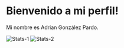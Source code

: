 # Bienvenido a mi perfil!

Mi nombre es Adrian González Pardo.

![Stats-1](https://github-readme-stats.vercel.app/api?username=AdrianPardo99&count_private=true&show_icons=true&theme=darcula)
![Stats-2](https://github-readme-stats.vercel.app/api/top-langs/?username=AdrianPardo99&theme=darcula&layout=compact&hide=roff,css,html&hide=javascript&langs_count=10)
